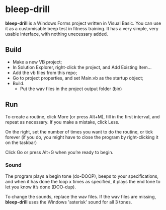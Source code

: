 # bleep-drill
**bleep-drill** is a Windows Forms project written in Visual Basic. You can use it as a customisable beep test in fitness training. It has a very simple, very usable interface, with nothing unecessary added.

## Build

* Make a new VB project;
* In Solution Explorer, right-click the project, and Add Existing Item...
* Add the vb files from this repo;
* Go to project properties, and set Main.vb as the startup object;
* Build.
	* Put the wav files in the project output folder (bin)

## Run

To create a routine, click More (or press Alt+M), fill in the first interval, and repeat as necessary. If you make a mistake, click Less.

On the right, set the number of times you want to do the routine, or tick forever (if you do, you might have to close the program by right-clicking it on the taskbar)
  
Click Go or press Alt+G when you’re ready to begin.
 
### Sound
The program plays a begin tone (do-DOOP), beeps to your specifications, and when it has done the loop x times as specified, it plays the end tone to let you know it’s done (DOO-dup).
 
To change the sounds, replace the wav files. If the wav files are missing, **bleep-drill** uses the Windows 'asterisk' sound for all 3 tones. 